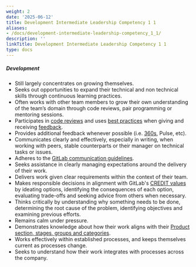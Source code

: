 ```yaml
---
weight: 2
date: '2025-06-12'
title: Development Intermediate Leadership Competency 1 1
aliases:
- /docs/development-intermediate-leadership-competency_1_1/
description: ''
linkTitle: Development Intermediate Leadership Competency 1 1
type: docs
---
```


##### Development

* Still largely concentrates on growing themselves.
* Seeks out opportunities to expand their technical and non technical skills through continuous learning practices.
* Often works with other team members to grow their own understanding of the team’s domain through code reviews, pair programming or mentoring sessions.
* Participates in [code reviews](https://docs.gitlab.com/ee/development/code_review.html) and uses [best practices](https://docs.gitlab.com/ee/development/code_review.html#best-practices) when giving and receiving [feedback](/handbook/people-group/guidance-on-feedback/).
* Provides additional feedback whenever possible (i.e. [360s](/handbook/people-group/360-feedback/), Pulse, etc).
* Communicates clearly and effectively, especially in writing, when working with peers, stable counterparts or their manager on technical tasks or issues.
* Adheres to the [GitLab communication guidelines](/handbook/communication/).
* Seeks assistance in clearly managing expectations around the delivery of their work.
* Delivers work given clear requirements within the context of their team.
* Makes responsible decisions in alignment with GitLab's [CREDIT values](/handbook/values/) by ideating options, identifying the consequences of each option, evaluating trade-offs and seeking advice from others when necessary.
* Thinks critically by understanding why something needs to be done, determining the root cause of the problem, identifying objectives and examining previous efforts.
* Remains calm under pressure.
* Demonstrates knowledge about how their work aligns with their [Product section, stages, groups and categories](/handbook/product/categories/).
* Works effectively within established processes, and keeps themselves current as processes change.
* Seeks to understand how their work integrates with processes across the company.
